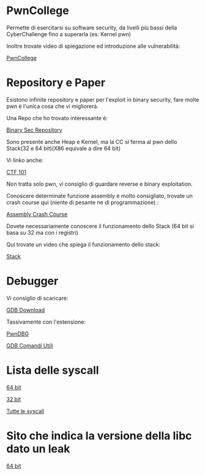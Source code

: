 # PwnCollege
Permette di esercitarsi su software security, da livelli più bassi della CyberChallenge fino a superarla (es: Kernel pwn) 

Inoltre trovate video di spiegazione ed introduzione alle vulnerabilità:

[PwnCollege](www.pwn.college) 

# Repository e Paper
Esistono infinite repository e paper per l'exploit in binary security, fare molte pwn è l'unica cosa che vi migliorerà. 

Una Repo che ho trovato interessante è: 

[Binary Sec Repository](https://ir0nstone.gitbook.io/notes) 

Sono presente anche Heap e Kernel, ma la CC si ferma al pwn dello Stack(32 e 64 bit)(X86 equivale a dire 64 bit)

Vi linko anche: 

[CTF 101](https://ctf101.org/)

Non tratta solo pwn, vi consiglio di guardare reverse e binary exploitation. 

Conoscere determinate funzione assembly è molto consigliato, trovate un crash course qui (niente di pesante ne di programmazione) :

[Assembly Crash Course](https://www.google.com/url?sa=t&source=web&rct=j&opi=89978449&url=https://medium.com/reverse-engineering-for-dummies/a-crash-course-in-assembly-language-695b07995b4d&ved=2ahUKEwiqvt_Q98iFAxWj3gIHHSTaB8AQFnoECBMQAQ&usg=AOvVaw33Q7YbBMyZzQGxU5SjybNr)

Dovete necessariamente conoscere il funzionamento dello Stack (64 bit si basa su 32 ma con i registri)

Qui trovate un video che spiega il funzionamento dello stack:

[Stack](https://www.youtube.com/watch?v=5iQkR69H_1M)

# Debugger

Vi consiglio di scaricare:

[GDB Download](https://sourceware.org/gdb/download/)

Tassivamente con l'estensione:

[PwnDBG](https://github.com/pwndbg/pwndbg)

[GDB Comandi Utili](https://docencia.ac.upc.edu/FIB/grau/CASO/lab2014/gdb-debug.pdf)

# Lista delle syscall 

[64 bit](https://blog.rchapman.org/posts/Linux_System_Call_Table_for_x86_64/)

[32 bit](https://x86.syscall.sh/)

[Tutte le syscall](https://syscalls.w3challs.com/)

# Sito che indica la versione della libc dato un leak

[64 bit](https://libc.rip/)
